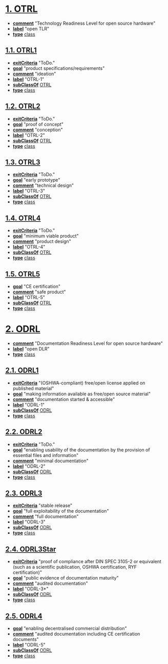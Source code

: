 # [1. OTRL](http://purl.org/oseg/ontologies/OTRL#OTRL)

* [**comment**](http://www.w3.org/2000/01/rdf-schema#comment) "Technology Readiness Level for open source hardware"
* [**label**](http://www.w3.org/2000/01/rdf-schema#label) "open TLR"
* [**type**](http://www.w3.org/1999/02/22-rdf-syntax-ns#type) [class](http://www.w3.org/2002/07/owl#class)

## [1.1. OTRL1](http://purl.org/oseg/ontologies/OTRL#OTRL1)

* [**exitCriteria**](http://purl.org/oseg/ontologies/OTRL#exitCriteria) "ToDo."
* [**goal**](http://purl.org/oseg/ontologies/OTRL#goal) "product specifications/requirements"
* [**comment**](http://www.w3.org/2000/01/rdf-schema#comment) "ideation"
* [**label**](http://www.w3.org/2000/01/rdf-schema#label) "OTRL-1"
* [**subClassOf**](http://www.w3.org/2000/01/rdf-schema#subClassOf) [OTRL](http://purl.org/oseg/ontologies/OTRL#OTRL)
* [**type**](http://www.w3.org/1999/02/22-rdf-syntax-ns#type) [class](http://www.w3.org/2002/07/owl#class)

## [1.2. OTRL2](http://purl.org/oseg/ontologies/OTRL#OTRL2)

* [**exitCriteria**](http://purl.org/oseg/ontologies/OTRL#exitCriteria) "ToDo."
* [**goal**](http://purl.org/oseg/ontologies/OTRL#goal) "proof of concept"
* [**comment**](http://www.w3.org/2000/01/rdf-schema#comment) "conception"
* [**label**](http://www.w3.org/2000/01/rdf-schema#label) "OTRL-2"
* [**subClassOf**](http://www.w3.org/2000/01/rdf-schema#subClassOf) [OTRL](http://purl.org/oseg/ontologies/OTRL#OTRL)
* [**type**](http://www.w3.org/1999/02/22-rdf-syntax-ns#type) [class](http://www.w3.org/2002/07/owl#class)

## [1.3. OTRL3](http://purl.org/oseg/ontologies/OTRL#OTRL3)

* [**exitCriteria**](http://purl.org/oseg/ontologies/OTRL#exitCriteria) "ToDo."
* [**goal**](http://purl.org/oseg/ontologies/OTRL#goal) "early prototype"
* [**comment**](http://www.w3.org/2000/01/rdf-schema#comment) "technical design"
* [**label**](http://www.w3.org/2000/01/rdf-schema#label) "OTRL-3"
* [**subClassOf**](http://www.w3.org/2000/01/rdf-schema#subClassOf) [OTRL](http://purl.org/oseg/ontologies/OTRL#OTRL)
* [**type**](http://www.w3.org/1999/02/22-rdf-syntax-ns#type) [class](http://www.w3.org/2002/07/owl#class)

## [1.4. OTRL4](http://purl.org/oseg/ontologies/OTRL#OTRL4)

* [**exitCriteria**](http://purl.org/oseg/ontologies/OTRL#exitCriteria) "ToDo."
* [**goal**](http://purl.org/oseg/ontologies/OTRL#goal) "minimum viable product"
* [**comment**](http://www.w3.org/2000/01/rdf-schema#comment) "product design"
* [**label**](http://www.w3.org/2000/01/rdf-schema#label) "OTRL-4"
* [**subClassOf**](http://www.w3.org/2000/01/rdf-schema#subClassOf) [OTRL](http://purl.org/oseg/ontologies/OTRL#OTRL)
* [**type**](http://www.w3.org/1999/02/22-rdf-syntax-ns#type) [class](http://www.w3.org/2002/07/owl#class)

## [1.5. OTRL5](http://purl.org/oseg/ontologies/OTRL#OTRL5)

* [**goal**](http://purl.org/oseg/ontologies/OTRL#goal) "CE certification"
* [**comment**](http://www.w3.org/2000/01/rdf-schema#comment) "safe product"
* [**label**](http://www.w3.org/2000/01/rdf-schema#label) "OTRL-5"
* [**subClassOf**](http://www.w3.org/2000/01/rdf-schema#subClassOf) [OTRL](http://purl.org/oseg/ontologies/OTRL#OTRL)
* [**type**](http://www.w3.org/1999/02/22-rdf-syntax-ns#type) [class](http://www.w3.org/2002/07/owl#class)

# [2. ODRL](http://purl.org/oseg/ontologies/OTRL#ODRL)

* [**comment**](http://www.w3.org/2000/01/rdf-schema#comment) "Documentation Readiness Level for open source hardware"
* [**label**](http://www.w3.org/2000/01/rdf-schema#label) "open DLR"
* [**type**](http://www.w3.org/1999/02/22-rdf-syntax-ns#type) [class](http://www.w3.org/2002/07/owl#class)

## [2.1. ODRL1](http://purl.org/oseg/ontologies/OTRL#ODRL1)

* [**exitCriteria**](http://purl.org/oseg/ontologies/OTRL#exitCriteria) "(OSHWA-compliant) free/open license applied on published material"
* [**goal**](http://purl.org/oseg/ontologies/OTRL#goal) "making information available as free/open source material"
* [**comment**](http://www.w3.org/2000/01/rdf-schema#comment) "documentation started & accessible"
* [**label**](http://www.w3.org/2000/01/rdf-schema#label) "ODRL-1"
* [**subClassOf**](http://www.w3.org/2000/01/rdf-schema#subClassOf) [ODRL](http://purl.org/oseg/ontologies/OTRL#ODRL)
* [**type**](http://www.w3.org/1999/02/22-rdf-syntax-ns#type) [class](http://www.w3.org/2002/07/owl#class)

## [2.2. ODRL2](http://purl.org/oseg/ontologies/OTRL#ODRL2)

* [**exitCriteria**](http://purl.org/oseg/ontologies/OTRL#exitCriteria) "ToDo."
* [**goal**](http://purl.org/oseg/ontologies/OTRL#goal) "enabling usability of the documentation by the provision of essential files and information"
* [**comment**](http://www.w3.org/2000/01/rdf-schema#comment) "minimal documentation"
* [**label**](http://www.w3.org/2000/01/rdf-schema#label) "ODRL-2"
* [**subClassOf**](http://www.w3.org/2000/01/rdf-schema#subClassOf) [ODRL](http://purl.org/oseg/ontologies/OTRL#ODRL)
* [**type**](http://www.w3.org/1999/02/22-rdf-syntax-ns#type) [class](http://www.w3.org/2002/07/owl#class)

## [2.3. ODRL3](http://purl.org/oseg/ontologies/OTRL#ODRL3)

* [**exitCriteria**](http://purl.org/oseg/ontologies/OTRL#exitCriteria) "stable release"
* [**goal**](http://purl.org/oseg/ontologies/OTRL#goal) "full exploitability of the documentation"
* [**comment**](http://www.w3.org/2000/01/rdf-schema#comment) "full documentation"
* [**label**](http://www.w3.org/2000/01/rdf-schema#label) "ODRL-3"
* [**subClassOf**](http://www.w3.org/2000/01/rdf-schema#subClassOf) [ODRL](http://purl.org/oseg/ontologies/OTRL#ODRL)
* [**type**](http://www.w3.org/1999/02/22-rdf-syntax-ns#type) [class](http://www.w3.org/2002/07/owl#class)

## [2.4. ODRL3Star](http://purl.org/oseg/ontologies/OTRL#ODRL3Star)

* [**exitCriteria**](http://purl.org/oseg/ontologies/OTRL#exitCriteria) "proof of compliance after DIN SPEC 3105-2 or equivalent (such as a scientific publication, OSHWA certification, RYF certification)"
* [**goal**](http://purl.org/oseg/ontologies/OTRL#goal) "public evidence of documentation maturity"
* [**comment**](http://www.w3.org/2000/01/rdf-schema#comment) "audited documentation"
* [**label**](http://www.w3.org/2000/01/rdf-schema#label) "ODRL-3*"
* [**subClassOf**](http://www.w3.org/2000/01/rdf-schema#subClassOf) [ODRL](http://purl.org/oseg/ontologies/OTRL#ODRL)
* [**type**](http://www.w3.org/1999/02/22-rdf-syntax-ns#type) [class](http://www.w3.org/2002/07/owl#class)

## [2.5. ODRL4](http://purl.org/oseg/ontologies/OTRL#ODRL4)

* [**goal**](http://purl.org/oseg/ontologies/OTRL#goal) "enabling decentralised commercial distribution"
* [**comment**](http://www.w3.org/2000/01/rdf-schema#comment) "audited documentation including CE certification documents"
* [**label**](http://www.w3.org/2000/01/rdf-schema#label) "ODRL-5"
* [**subClassOf**](http://www.w3.org/2000/01/rdf-schema#subClassOf) [ODRL](http://purl.org/oseg/ontologies/OTRL#ODRL)
* [**type**](http://www.w3.org/1999/02/22-rdf-syntax-ns#type) [class](http://www.w3.org/2002/07/owl#class)

